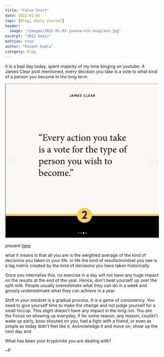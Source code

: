 ```yaml
---
title: "False Start"
date: 2022-01-03
tags: [Blog, daily journal]
header:
  image: "/images/2022-01-03-joanna-nix-unsplash.jpg"
excerpt: "2022 Goals"
mathjax: true
author: "Puneet Gupta"
category: blog
---
```


It is a bad day today, spent majority of my time binging on youtube. A James Clear post mentioned, every decision you take is a vote to what kind of a person you become in the long term.


![James Clear, you are collection of your actions](/images/2022-01-03-jamesclear.png "James Clear: You are collection of your actions")

present [here](https://www.instagram.com/p/CYRhXfiLX84/?utm_source=ig_web_copy_link)

<!-- ![MarineGEO circle logo](/assets/img/MarineGEO_logo.png "MarineGEO logo") -->

what it means is that all you are is the weighted average of the kind of decisions you taken in your life. in life the kind of results/mindset you see is a lag metric created by the kind of decisions you have taken historically.

<gif of a weighted average explanation>

Once you internalise this, no exercise in a day will not have any huge impact on the results at the end of the year. Hence, don't beat yourself up over the split milk. People usually overestimate what they can do in a week and grossly underestimate what they can achieve in a year.

Shift in your mindset is a gradual process. It is a game of consistency. You need to give yourself time to make the change and not judge yourself for a small hiccup. This slight doesn't have any impact in the long run. You are the
Focus on showing up everyday, if for some reason, any reason, couldn't wake up early, boss shouted on you, had a fight with a friend, or even as simple as today didn't feel like it, Acknowledge it and move on, show up the next day and

What has been your kryptonite you are dealing with?

~P
